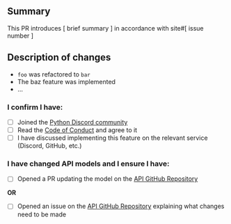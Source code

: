 ## Summary
This PR introduces [ brief summary ] in accordance with site#[ issue number ]

## Description of changes
- `foo` was refactored to `bar`
- The baz feature was implemented
- ...

<!-- For your PR to be accepted, these must all be completed -->

### I confirm I have:
- [ ] Joined the [Python Discord community](discord.gg/python)
- [ ] Read the [Code of Conduct](https://www.pydis.com/pages/code-of-conduct) and agree to it
- [ ] I have discussed implementing this feature on the relevant service (Discord, GitHub, etc.)

<!-- Please remove the below section if you haven't edited files under pydis_site/apps/api/models -->

### I have changed API models and I ensure I have:
- [ ] Opened a PR updating the model on the [API GitHub Repository](https://github.com/python-discord/api)

**OR**

- [ ] Opened an issue on the [API GitHub Repository](https://github.com/python-discord/api) explaining what changes need to be made
